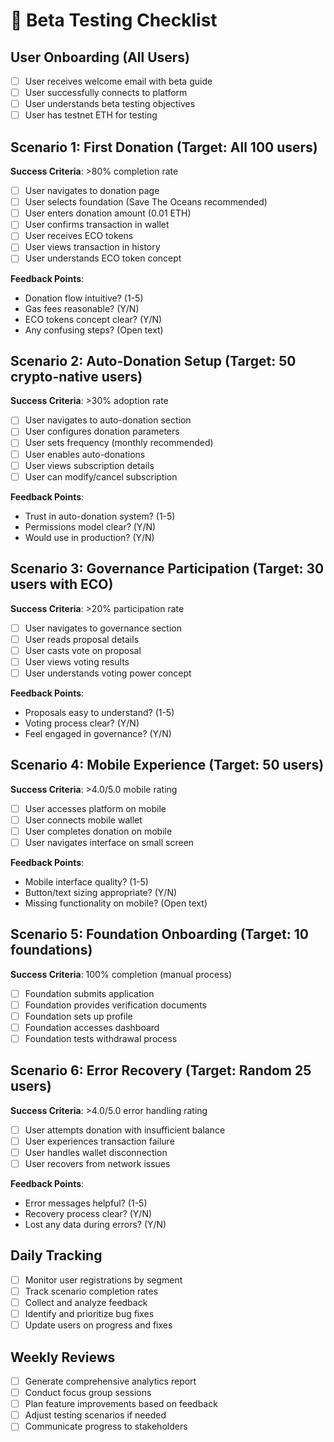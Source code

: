 # 🧪 Beta Testing Checklist

## User Onboarding (All Users)
- [ ] User receives welcome email with beta guide
- [ ] User successfully connects to platform
- [ ] User understands beta testing objectives
- [ ] User has testnet ETH for testing

## Scenario 1: First Donation (Target: All 100 users)
**Success Criteria**: >80% completion rate

- [ ] User navigates to donation page
- [ ] User selects foundation (Save The Oceans recommended)
- [ ] User enters donation amount (0.01 ETH)
- [ ] User confirms transaction in wallet
- [ ] User receives ECO tokens
- [ ] User views transaction in history
- [ ] User understands ECO token concept

**Feedback Points**:
- Donation flow intuitive? (1-5)
- Gas fees reasonable? (Y/N)
- ECO tokens concept clear? (Y/N)
- Any confusing steps? (Open text)

## Scenario 2: Auto-Donation Setup (Target: 50 crypto-native users)
**Success Criteria**: >30% adoption rate

- [ ] User navigates to auto-donation section
- [ ] User configures donation parameters
- [ ] User sets frequency (monthly recommended)
- [ ] User enables auto-donations
- [ ] User views subscription details
- [ ] User can modify/cancel subscription

**Feedback Points**:
- Trust in auto-donation system? (1-5)
- Permissions model clear? (Y/N)
- Would use in production? (Y/N)

## Scenario 3: Governance Participation (Target: 30 users with ECO)
**Success Criteria**: >20% participation rate

- [ ] User navigates to governance section
- [ ] User reads proposal details
- [ ] User casts vote on proposal
- [ ] User views voting results
- [ ] User understands voting power concept

**Feedback Points**:
- Proposals easy to understand? (1-5)
- Voting process clear? (Y/N)
- Feel engaged in governance? (Y/N)

## Scenario 4: Mobile Experience (Target: 50 users)
**Success Criteria**: >4.0/5.0 mobile rating

- [ ] User accesses platform on mobile
- [ ] User connects mobile wallet
- [ ] User completes donation on mobile
- [ ] User navigates interface on small screen

**Feedback Points**:
- Mobile interface quality? (1-5)
- Button/text sizing appropriate? (Y/N)
- Missing functionality on mobile? (Open text)

## Scenario 5: Foundation Onboarding (Target: 10 foundations)
**Success Criteria**: 100% completion (manual process)

- [ ] Foundation submits application
- [ ] Foundation provides verification documents
- [ ] Foundation sets up profile
- [ ] Foundation accesses dashboard
- [ ] Foundation tests withdrawal process

## Scenario 6: Error Recovery (Target: Random 25 users)
**Success Criteria**: >4.0/5.0 error handling rating

- [ ] User attempts donation with insufficient balance
- [ ] User experiences transaction failure
- [ ] User handles wallet disconnection
- [ ] User recovers from network issues

**Feedback Points**:
- Error messages helpful? (1-5)
- Recovery process clear? (Y/N)
- Lost any data during errors? (Y/N)

## Daily Tracking
- [ ] Monitor user registrations by segment
- [ ] Track scenario completion rates
- [ ] Collect and analyze feedback
- [ ] Identify and prioritize bug fixes
- [ ] Update users on progress and fixes

## Weekly Reviews
- [ ] Generate comprehensive analytics report
- [ ] Conduct focus group sessions
- [ ] Plan feature improvements based on feedback
- [ ] Adjust testing scenarios if needed
- [ ] Communicate progress to stakeholders
